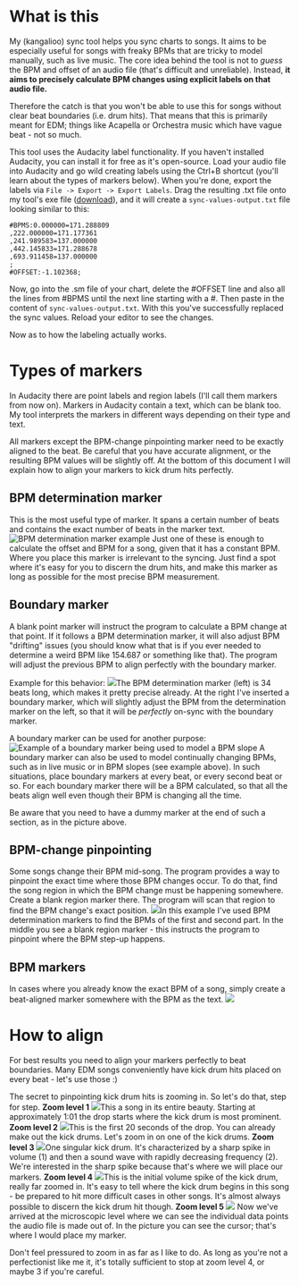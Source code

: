 # What is this
My (kangalioo) sync tool helps you sync charts to songs. It aims to be especially useful for songs with freaky BPMs that are tricky to model manually, such as live music. The core idea behind the tool is not to _guess_ the BPM and offset of an audio file (that's difficult and unreliable). Instead, **it aims to precisely calculate BPM changes using explicit labels on that audio file.**

Therefore the catch is that you won't be able to use this for songs without clear beat boundaries (i.e. drum hits). That means that this is primarily meant for EDM; things like Acapella or Orchestra music which have vague beat - not so much.

This tool uses the Audacity label functionality. If you haven't installed Audacity, you can install it for free as it's open-source. Load your audio file into Audacity and go wild creating labels using the Ctrl+B shortcut (you'll learn about the types of markers below). When you're done, export the labels via `File -> Export -> Export Labels`. Drag the resulting .txt file onto my tool's exe file ([download](https://github.com/kangalioo/synctool/releases)), and it will create a `sync-values-output.txt` file looking similar to this:
```
#BPMS:0.000000=171.288809
,222.000000=171.177361
,241.989583=137.000000
,442.145833=171.288678
,693.911458=137.000000
;
#OFFSET:-1.102368;
```
Now, go into the .sm file of your chart, delete the #OFFSET line and also all the lines from #BPMS until the next line starting with a #. Then paste in the content of `sync-values-output.txt`. With this you've successfully replaced the sync values. Reload your editor to see the changes.

Now as to how the labeling actually works.

# Types of markers
In Audacity there are point labels and region labels (I'll call them markers from now on). Markers in Audacity contain a text, which can be blank too. My tool interprets the markers in different ways depending on their type and text.

All markers except the BPM-change pinpointing marker need to be exactly aligned to the beat. Be careful that you have accurate alignment, or the resulting BPM values will be slightly off. At the bottom of this document I will explain how to align your markers to kick drum hits perfectly.

## BPM determination marker
This is the most useful type of marker. It spans a certain number of beats and contains the exact number of beats in the marker text.
![BPM determination marker example](https://imgur.com/9Nso91N.png)
Just one of these is enough to calculate the offset and BPM for a song, given that it has a constant BPM. Where you place this marker is irrelevant to the syncing. Just find a spot where it's easy for you to discern the drum hits, and make this marker as long as possible for the most precise BPM measurement.

## Boundary marker
A blank point marker will instruct the program to calculate a BPM change at that point. If it follows a BPM determination marker, it will also adjust BPM "drifting" issues (you should know what that is if you ever needed to determine a weird BPM like 154.687 or something like that). The program will adjust the previous BPM to align perfectly with the boundary marker.

Example for this behavior:
![](https://imgur.com/ukJJV9u.png)The BPM determination marker (left) is 34 beats long, which makes it pretty precise already. At the right I've inserted a boundary marker, which will slightly adjust the BPM from the determination marker on the left, so that it will be _perfectly_ on-sync with the boundary marker.

A boundary marker can be used for another purpose:
![Example of a boundary marker being used to model a BPM slope](https://imgur.com/lewjjsR.png)
A boundary marker can also be used to model continually changing BPMs, such as in live music or in BPM slopes (see example above). In such situations, place boundary markers at every beat, or every second beat or so. For each boundary marker there will be a BPM calculated, so that all the beats align well even though their BPM is changing all the time.

Be aware that you need to have a dummy marker at the end of such a section, as in the picture above.

## BPM-change pinpointing
Some songs change their BPM mid-song. The program provides a way to pinpoint the exact time where those BPM changes occur. To do that, find the song region in which the BPM change must be happening somewhere. Create a blank region marker there. The program will scan that region to find the BPM change's exact position.
![](https://imgur.com/pGBwW4Q.png)In this example I've used BPM determination markers to find the BPMs of the first and second part. In the middle you see a blank region marker - this instructs the program to pinpoint where the BPM step-up happens.

## BPM markers
In cases where you already know the exact BPM of a song, simply create a beat-aligned marker somewhere with the BPM as the text.
![](https://imgur.com/O5pyttb.png)

# How to align
For best results you need to align your markers perfectly to beat boundaries. Many EDM songs conveniently have kick drum hits placed on every beat - let's use those :)

The secret to pinpointing kick drum hits is zooming in. So let's do that, step for step.
**Zoom level 1**
![](https://imgur.com/LkMcXpf.png)This a song in its entire beauty. Starting at approximately 1:01 the drop starts where the kick drum is most prominent.
**Zoom level 2**
![](https://imgur.com/hDZUylB.png)This is the first 20 seconds of the drop. You can already make out the kick drums. Let's zoom in on one of the kick drums.
**Zoom level 3**
![](https://imgur.com/fwpRXQx.png)One singular kick drum. It's characterized by a sharp spike in volume (1) and then a sound wave with rapidly decreasing frequency (2). We're interested in the sharp spike because that's where we will place our markers.
**Zoom level 4**
![](https://imgur.com/wuB8nqs.png)This is the initial volume spike of the kick drum, really far zoomed in. It's easy to tell where the kick drum begins in this song - be prepared to hit more difficult cases in other songs. It's almost always possible to discern the kick drum hit though.
**Zoom level 5**
![](https://imgur.com/MGzIvse.png)
Now we've arrived at the microscopic level where we can see the individual data points the audio file is made out of. In the picture you can see the cursor; that's where I would place my marker.

Don't feel pressured to zoom in as far as I like to do. As long as you're not a perfectionist like me it, it's totally sufficient to stop at zoom level 4, or maybe 3 if you're careful.
